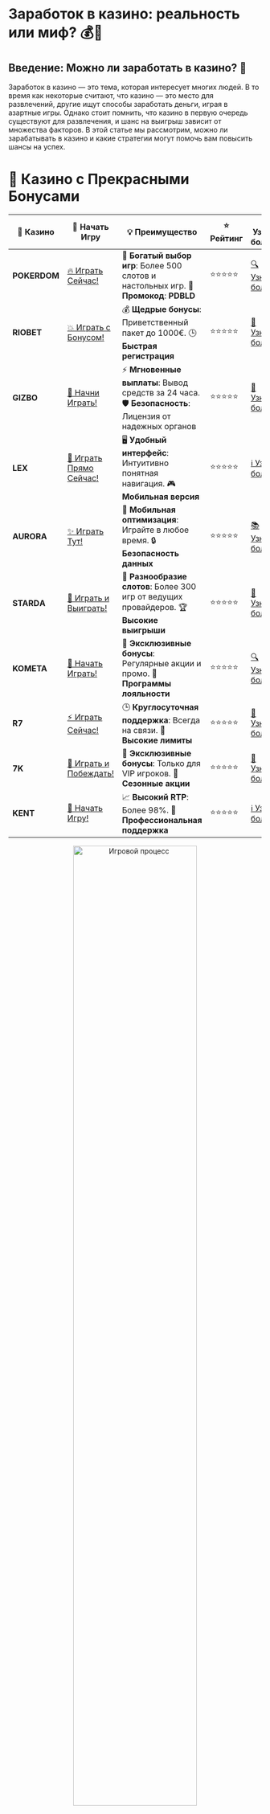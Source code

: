 # **Заработок в казино: реальность или миф?** 💰🎰

## Введение: Можно ли заработать в казино? 🧐

Заработок в казино — это тема, которая интересует многих людей. В то время как некоторые считают, что казино — это место для развлечений, другие ищут способы заработать деньги, играя в азартные игры. Однако стоит помнить, что казино в первую очередь существуют для развлечения, и шанс на выигрыш зависит от множества факторов. В этой статье мы рассмотрим, можно ли зарабатывать в казино и какие стратегии могут помочь вам повысить шансы на успех.

# 🌟 Казино с Прекрасными Бонусами

| 🎲 **Казино** | 🔗 **Начать Игру** | 💡 **Преимущество** | ⭐ **Рейтинг** | 🔗 **Узнать больше** | 🆕 **Новая информация** |
|--------------|---------------------|---------------------|----------------|----------------------|-------------------------|
| **POKERDOM**  | [🔥 Играть Сейчас!](https://brandplay.link/4k77v2yx) | 🎉 **Богатый выбор игр**: Более 500 слотов и настольных игр. 🎁 **Промокод**: **PDBLD** | ⭐⭐⭐⭐⭐ | [🔍 Узнать больше](https://brandplay.link/4k77v2yx) | 🏆 **Победители турниров** получают эксклюзивные подарки! |
| **RIOBET**    | [💥 Играть с Бонусом!](https://brandplay.link/7xBLTPyj) | 💰 **Щедрые бонусы**: Приветственный пакет до 1000€. 🕒 **Быстрая регистрация** | ⭐⭐⭐⭐⭐ | [📖 Узнать больше](https://brandplay.link/7xBLTPyj) | 💬 **Поддержка 24/7** для комфортной игры в любое время! |
| **GIZBO**     | [🚀 Начни Играть!](https://brandplay.link/bprXw4YV) | ⚡ **Мгновенные выплаты**: Вывод средств за 24 часа. 🛡️ **Безопасность**: Лицензия от надежных органов | ⭐⭐⭐⭐⭐ | [📝 Узнать больше](https://brandplay.link/bprXw4YV) | 🔒 **SSL-шифрование** для максимальной безопасности данных игроков. |
| **LEX**       | [💎 Играть Прямо Сейчас!](https://brandplay.link/zW4hdDFV) | 🖥️ **Удобный интерфейс**: Интуитивно понятная навигация. 🎮 **Мобильная версия** | ⭐⭐⭐⭐⭐ | [ℹ️ Узнать больше](https://brandplay.link/zW4hdDFV) | 📱 **Поддержка всех мобильных устройств** для удобства игры в любом месте. |
| **AURORA**    | [✨ Играть Тут!](https://10trafic-stat2.com/click/668546556bcc6313411604bd/6766/13032/subaccount) | 📱 **Мобильная оптимизация**: Играйте в любое время. 🔒 **Безопасность данных** | ⭐⭐⭐⭐⭐ | [📚 Узнать больше](https://10trafic-stat2.com/click/668546556bcc6313411604bd/6766/13032/subaccount) | 🌍 **Международная лицензия** на деятельность в разных странах. |
| **STARDА**    | [🎉 Играть и Выиграть!](https://brandplay.link/fB7xwRFL) | 🎰 **Разнообразие слотов**: Более 300 игр от ведущих провайдеров. 🏆 **Высокие выигрыши** | ⭐⭐⭐⭐⭐ | [🔎 Узнать больше](https://brandplay.link/fB7xwRFL) | 🎉 **Ежемесячные турниры** с крупными призами! |
| **KOMETA**    | [🎁 Начать Играть!](https://brandplay.link/8ZymQJV8) | 🎁 **Эксклюзивные бонусы**: Регулярные акции и промо. 🔄 **Программы лояльности** | ⭐⭐⭐⭐⭐ | [🔍 Узнать больше](https://brandplay.link/8ZymQJV8) | 🌟 **Персонализированные предложения** для долгосрочных игроков. |
| **R7**        | [⚡ Играть Сейчас!](https://brandplay.link/bMd3Yjsw) | 🕒 **Круглосуточная поддержка**: Всегда на связи. 💸 **Высокие лимиты** | ⭐⭐⭐⭐⭐ | [📖 Узнать больше](https://brandplay.link/bMd3Yjsw) | 🎯 **Рейтинг игроков** для лучших участников. |
| **7K**        | [🎯 Играть и Побеждать!](https://brandplay.link/BvQyFShp) | 🌟 **Эксклюзивные бонусы**: Только для VIP игроков. 🎉 **Сезонные акции** | ⭐⭐⭐⭐⭐ | [📝 Узнать больше](https://brandplay.link/BvQyFShp) | 🥇 **Особые привилегии** для постоянных игроков. |
| **KENT**      | [🔑 Начать Игру!](https://brandplay.link/Fv2WP3js) | 📈 **Высокий RTP**: Более 98%. 💼 **Профессиональная поддержка** | ⭐⭐⭐⭐⭐ | [ℹ️ Узнать больше](https://brandplay.link/Fv2WP3js) | 💬 **Поддержка на нескольких языках** для удобства игроков. |

<div align="center"> <img src="https://i.pinimg.com/originals/1d/b3/25/1db325483acbe642c6d4e6fdd73a4988.gif" alt="Игровой процесс" width="70%"> </div>
---

# 🚀 Быстрые Выигрыши и Поддержка

| 🎲 **Казино** | 🔗 **Начать Игру** | 💡 **Преимущество** | ⭐ **Рейтинг** | 🔗 **Узнать больше** | 🆕 **Новая информация** |
|--------------|---------------------|---------------------|----------------|----------------------|-------------------------|
| **GAMA**      | [🎯 Играть Прямо Сейчас!](https://brandplay.link/j6NMKsDz) | 🔍 **Интуитивный интерфейс**: Легкость использования. 🏅 **Престижные турниры** | ⭐⭐⭐⭐☆ | [🔎 Узнать больше](https://brandplay.link/j6NMKsDz) | 🏆 **Турниры с большими призами** каждый месяц. |
| **ONION**     | [💥 Играть и Выигрывать!](https://brandplay.link/zBGRVpQ9) | 🤑 **Низкие ставки**: Идеально для начинающих. 🔄 **Быстрые выводы** | ⭐⭐⭐⭐☆ | [🔍 Узнать больше](https://brandplay.link/zBGRVpQ9) | 🎮 **Казино для новичков** с простыми правилами. |
| **ЧЕМПИОН**   | [🏅 Играть в Турнире!](https://temon-gter.cfd/go/lRq?p80412p304504pcc44t17455) | 🏅 **Лояльная программа**: Награды за активность. 🎁 **Ежемесячные бонусы** | ⭐⭐⭐⭐☆ | [📖 Узнать больше](https://temon-gter.cfd/go/lRq?p80412p304504pcc44t17455) | 🥇 **Турниры и лояльность** — каждый шаг вознаграждается. |
| **VAVADA**    | [🚀 Играть Без Ожидания!](https://vavadapartner.pro/?promo=ea5c9275-6854-4505-94fc-95ab18221945-linkb2) | 🚀 **Быстрая регистрация**: Начните играть мгновенно. 🔐 **Безопасные транзакции** | ⭐⭐⭐⭐☆ | [📝 Узнать больше](https://vavadapartner.pro/?promo=ea5c9275-6854-4505-94fc-95ab18221945-linkb2) | 🏆 **Программа для новых игроков** с бонусами за регистрацию. |
| **FRIENDS**   | [🎉 Играть и Развлекаться!](https://gofriends.mba/linkb2) | 🤝 **Социальные игры**: Играйте с друзьями. 🌐 **Мультиплатформенность** | ⭐⭐⭐⭐☆ | [ℹ️ Узнать больше](https://gofriends.mba/linkb2) | 🎮 **Играйте с друзьями** и зарабатывайте бонусы за совместные действия. |
| **1WIN**      | [⚡ Играть и Выигрывать!](https://brandplay.link/smXVpBbG) | 🏆 **Спортивные ставки**: Широкий выбор видов спорта. 💵 **Высокие коэффициенты** | ⭐⭐⭐⭐☆ | [📚 Узнать больше](https://brandplay.link/smXVpBbG) | ⚽ **Бонусы на спортивные ставки** для активных игроков. |
| **DRIP**      | [💥 Играть Сразу!](https://drp-ircp01.com/c07e6a3db) | 🌐 **Инновационные игры**: Новейшие игровые технологии. 🛡️ **Высокая безопасность** | ⭐⭐⭐⭐☆ | [🔎 Узнать больше](https://drp-ircp01.com/c07e6a3db) | 🔧 **Инновационные функции** для удобства игры. |
| **JOYCASINO** | [🎰 Играть И Побеждать!](https://rpc30.call2me.pro/?/ru/registration?apkpop=0&partner=p24970p3291217pc98f) | 🎁 **Приятные бонусы**: Ежедневные акции и подарки. 🕹️ **Разнообразие игр** | ⭐⭐⭐⭐☆ | [🔍 Узнать больше](https://rpc30.call2me.pro/?/ru/registration?apkpop=0&partner=p24970p3291217pc98f) | 🎉 **Щедрые фриспины** для новых игроков. |
| **PLAYFORTUNA** | [🔥 Играть С Бонусом!](https://fortunapromo.net/alt/playfortuna/registration?0dc4a9362a71feb7e3f165fb8e766f70) | 🎉 **Регулярные акции**: Бонусы, фриспины и многое другое. 🏅 **Турниры** | ⭐⭐⭐⭐☆ | [📚 Узнать больше](https://fortunapromo.net/alt/playfortuna/registration?0dc4a9362a71feb7e3f165fb8e766f70) | 🎯 **Выгодные предложения** на популярные игры. |
| **SYKAA**     | [💸 Играть Сейчас!](https://s-two-way.com/?source=linkb2&pid=30697) | 💸 **Доступные ставки**: Идеально для новичков. 🎁 **Щедрые бонусы** | ⭐⭐⭐⭐☆ | [🔍 Узнать больше](https://s-two-way.com/?source=linkb2&pid=30697) | 💥 **Акции с большими бонусами** для новичков и опытных игроков. |

<div align="center"> <img src="https://schaeffers-cdn.s3.amazonaws.com/images/default-source/schaeffers-cdn-images/default-images/sectors/bigstock-casino-gambling-concept-with-f-369012793.jpg?sfvrsn=493ad806_4" alt="Игровой процесс" width="70%"> </div>
---

# 💸 Казино с Привлекательными Программами Лояльности

| 🎲 **Казино** | 🔗 **Начать Игру** | 💡 **Преимущество** | ⭐ **Рейтинг** | 🔗 **Узнать больше** | 🆕 **Новая информация** |
|--------------|---------------------|---------------------|----------------|----------------------|-------------------------|
| **KOMETA**    | [🎯 Начни Играть!](https://brandplay.link/8ZymQJV8) | 🎁 **Эксклюзивные бонусы**: Регулярные акции и промо. 🔄 **Программы лояльности** | ⭐⭐⭐⭐⭐ | [🔍 Узнать больше](https://brandplay.link/8ZymQJV8) | 🌟 **Персонализированные предложения** для долгосрочных игроков. |
| **1Xslots**   | [🏅 Играть Прямо Сейчас!](https://brandplay.link/hSB1khtr) | 🎉 **Множество акций**: Еженедельные бонусы и турниры. 🛡️ **Безопасность** | ⭐⭐⭐⭐⭐ | [📚 Узнать больше](https://brandplay.link/hSB1khtr) | 🏅 **Награды за активность**: участники программы лояльности получают специальные привилегии. |
| **R7**        | [🚀 Играть Сейчас!](https://brandplay.link/bMd3Yjsw) | 🕒 **Круглосуточная поддержка**: Всегда на связи. 💸 **Высокие лимиты** | ⭐⭐⭐⭐⭐ | [📖 Узнать больше](https://brandplay.link/bMd3Yjsw) | 💬 **VIP-поддержка** для постоянных игроков с приоритетом. |

<div align="center"> <img src="https://i.pinimg.com/originals/1d/b3/25/1db325483acbe642c6d4e6fdd73a4988.gif" alt="Игровой процесс" width="70%"> </div>
---

---

## 1. Как работает казино? 🏦

Казино — это бизнес, и его задача — приносить прибыль. Все игры, будь то **игровые автоматы**, **блэкджек** или **рулетка**, имеют встроенное преимущество, которое называется "домашним преимуществом". Это означает, что на длинной дистанции казино всегда будет в выигрыше. Однако, несмотря на это, некоторые игроки всё же выигрывают и зарабатывают деньги, используя определенные стратегии.

---

## 2. Игры, где можно заработать в казино 💸

### 2.1 **Игровые автоматы** 🎰
Игровые автоматы — это, пожалуй, самые популярные игры в казино. Однако, несмотря на то, что выигрыши в автоматах могут быть значительными, их результат в основном зависит от удачи. Рекомендуется играть в слоты с высоким **RTP (возвратом игроку)**, чтобы увеличить шансы на победу.

### 2.2 **Блэкджек** 🃏
Блэкджек — одна из немногих игр, где стратегия может сыграть важную роль. Опытные игроки используют метод подсчёта карт, чтобы повышать свои шансы на выигрыш. Однако стоит помнить, что казино часто применяют различные методы, чтобы предотвратить использование таких стратегий.

### 2.3 **Покер** ♠️♦️
Покер — это игра, где успех зависит не только от удачи, но и от умения. Игроки могут зарабатывать деньги, играя против других участников, используя стратегические навыки, такие как блеф и анализ действий оппонентов. В покере важно не только хорошо разыгрывать карты, но и уметь психологически воздействовать на соперников.

### 2.4 **Рулетка** 🎯
Рулетка — игра с простыми правилами, но, как и игровые автоматы, она имеет встроенное преимущество для казино. Несмотря на то, что можно применять различные системы ставок, такие как система Мартингейла, шанс на долгосрочный выигрыш в рулетке всегда остается низким.

---

## 3. Стратегии для заработка в казино 🧠

### 3.1 **Стратегия управления банкроллом** 💼
Одной из самых важных стратегий является правильное управление своим банкроллом (деньгами, которые вы готовы потратить). Устанавливайте лимиты на выигрыши и проигрыши, чтобы избежать больших потерь.

### 3.2 **Использование бонусов и фриспинов** 🎁
Многие казино предлагают бонусы за регистрацию и **фриспины**, которые позволяют игрокам увеличить свой банкролл без дополнительных вложений. Используйте эти бонусы разумно, чтобы минимизировать свои риски.

### 3.3 **Выбор игр с низким преимуществом казино** 🎲
Некоторые игры, такие как **блэкджек** или **покер**, предлагают низкое преимущество казино, что увеличивает шансы игрока на успех. Исследуйте игры и выбирайте те, где вы можете применить стратегию.

---

## 4. Реальные истории успешных игроков 🎉

Хотя выигрыш в казино в большинстве случаев зависит от удачи, существуют истории реальных игроков, которые смогли заработать в казино благодаря своим навыкам. Например, некоторые профессиональные покеристы зарабатывают на жизнь, участвуя в турнирах, а другие игроки смогли выиграть крупные суммы в прогрессивных слотах.

Однако такие успехи являются исключением, а не правилом. Большинство игроков, даже применяя стратегии и методы, в конечном итоге возвращаются к тому, чтобы проигрывать свои ставки.

---

## 5. Как не потерять деньги в казино? 🛑

Заработок в казино возможен, но крайне маловероятен. Чтобы не потерять деньги, важно придерживаться нескольких принципов:
- Играйте только на деньги, которые готовы потерять.
- Используйте бонусы и фриспины.
- Устанавливайте лимиты на ставки и время игры.
- Прекращайте играть, если начали терять деньги.

Также важно выбирать проверенные и надежные казино, такие как **Pokerdom**, **Riobet**, **Gizbo** и другие, чтобы избежать мошенничества.

---

## Заключение: Заработок в казино — это миф или реальность? 🤔

Заработок в казино возможен, но он требует не только удачи, но и определенных навыков. Игроки, которые используют стратегии и управление банкроллом, могут увеличивать свои шансы на успех, но казино всегда имеет некоторое преимущество. Главное — играть ответственно и понимать риски, связанные с азартными играми.

Итак, если вы хотите заработать в казино, помните, что **игра должна быть для удовольствия**, а не способом заработка. Удачи вам и будьте осторожны! 🍀

**Желаем удачи в играх и побольше побед!** 💰🎉
